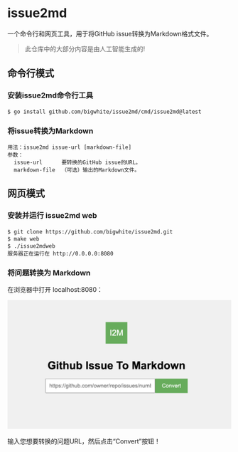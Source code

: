# issue2md

一个命令行和网页工具，用于将GitHub issue转换为Markdown格式文件。

>此仓库中的大部分内容是由人工智能生成的!

## 命令行模式

### 安装issue2md命令行工具

```
$ go install github.com/bigwhite/issue2md/cmd/issue2md@latest
```

### 将issue转换为Markdown

```
用法：issue2md issue-url [markdown-file]
参数：
  issue-url      要转换的GitHub issue的URL。
  markdown-file  （可选）输出的Markdown文件。
```

## 网页模式

### 安装并运行 issue2md web

```
$ git clone https://github.com/bigwhite/issue2md.git
$ make web
$ ./issue2mdweb   
服务器正在运行在 http://0.0.0.0:8080
```

### 将问题转换为 Markdown

在浏览器中打开 localhost:8080：

![](./screen-snapshot.png)

输入您想要转换的问题URL，然后点击“Convert”按钮！

